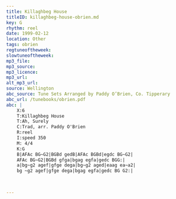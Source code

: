 ```yaml
---
title: Killaghbeg House
titleID: killaghbeg-house-obrien.md
key: G
rhythm: reel
date: 1999-02-12
location: Other
tags: obrien
regtuneoftheweek:
slowtuneoftheweek:
mp3_file:
mp3_source:
mp3_licence:
mp3_url:
alt_mp3_url:
source: Wellington
abc_source: Tune Sets Arranged by Paddy O’Brien, Co. Tipperary
abc_url: /tunebooks/obrien.pdf
abc: |
    X:6
    T:Killaghbeg House
    T:Ah, Surely
    C:Trad, arr. Paddy O'Brien
    R:reel
    I:speed 350
    M: 4/4
    K:G
    B|AFAc BG~G2|BGBd gedB|AFAc BGBd|egdc BG~G2|
    AFAc BG~G2|BGBd gfga|bgag egfa|gedc BGG:|
    a|bg~g2 agef|gfge dega|bg~g2 aged|eaag ea~a2|
    bg ~g2 agef|gfge dega|bgag egfa|gedc BG G2:|
    
    

---
```


